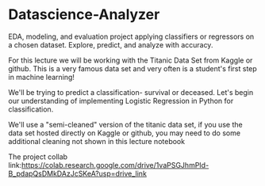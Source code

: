 # Datascience-Analyzer
 EDA, modeling, and evaluation project applying classifiers or regressors on a chosen dataset. Explore, predict, and analyze with accuracy.

For this lecture we will be working with the Titanic Data Set from Kaggle or github. This is a very famous data set and very often is a student's first step in machine learning!

We'll be trying to predict a classification- survival or deceased. Let's begin our understanding of implementing Logistic Regression in Python for classification.

We'll use a "semi-cleaned" version of the titanic data set, if you use the data set hosted directly on Kaggle or github, you may need to do some additional cleaning not shown in this lecture notebook

The project collab link:https://colab.research.google.com/drive/1vaPSGJhmPId-B_pdapQsDMkDAzJcSKeA?usp=drive_link
